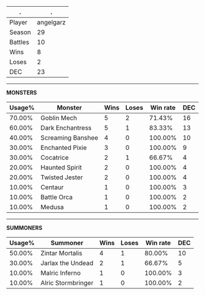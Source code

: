 .|.
|-|-
Player|angelgarz
Season|29
Battles|10
Wins|8
Loses|2
DEC|23

---
**MONSTERS**

Usage%|Monster|Wins|Loses|Win rate|DEC|
-|-|-|-|-|-|
70.00%|Goblin Mech|5|2|71.43%|16|
60.00%|Dark Enchantress|5|1|83.33%|13|
40.00%|Screaming Banshee|4|0|100.00%|10|
30.00%|Enchanted Pixie|3|0|100.00%|9|
30.00%|Cocatrice|2|1|66.67%|4|
20.00%|Haunted Spirit|2|0|100.00%|4|
20.00%|Twisted Jester|2|0|100.00%|4|
10.00%|Centaur|1|0|100.00%|3|
10.00%|Battle Orca|1|0|100.00%|2|
10.00%|Medusa|1|0|100.00%|2|

---
**SUMMONERS**

Usage%|Summoner|Wins|Loses|Win rate|DEC|
-|-|-|-|-|-|
50.00%|Zintar Mortalis|4|1|80.00%|10|
30.00%|Jarlax the Undead|2|1|66.67%|5|
10.00%|Malric Inferno|1|0|100.00%|3|
10.00%|Alric Stormbringer|1|0|100.00%|2|
